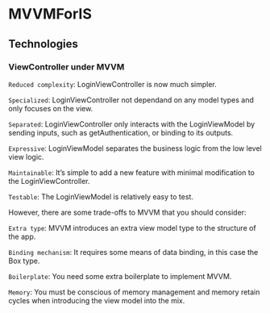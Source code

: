 # MVVMForIS

## Technologies

### ViewController under MVVM

`Reduced complexity`: LoginViewController is now much simpler.

`Specialized`: LoginViewController not dependand on any model types and only focuses on the view.

`Separated`: LoginViewController only interacts with the LoginViewModel by sending inputs, such as getAuthentication, or binding to its outputs.

`Expressive`: LoginViewModel separates the business logic from the low level view logic.

`Maintainable`: It’s simple to add a new feature with minimal modification to the LoginViewController.

`Testable`: The LoginViewModel is relatively easy to test.

However, there are some trade-offs to MVVM that you should consider:

`Extra type`: MVVM introduces an extra view model type to the structure of the app.

`Binding mechanism`: It requires some means of data binding, in this case the Box type.

`Boilerplate`: You need some extra boilerplate to implement MVVM.

`Memory`: You must be conscious of memory management and memory retain cycles when introducing the view model into the mix.
